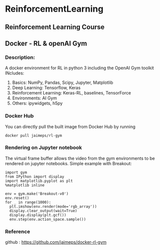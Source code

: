 # ReinforcementLearning
## Reinforcement Learning Course
## Docker - RL & openAI Gym
### Description:
A docker environment for RL in python 3 including the OpenAI Gym toolkit
INcludes:
1. Basics: NumPy, Pandas, Scipy, Jupyter, Matplotlib
2. Deep Learning: Tensorflow, Keras
3. Reinforcement Learning: Keras-RL, baselines, TensorForce
4. Environments: AI Gym
5. Others: ipywidgets, h5py

### Docker Hub
You can directly pull the built image from Docker Hub by running

```
docker pull jaimeps/rl-gym
```

### Rendering on Jupyter notebook
The virtual frame buffer allows the video from the gym environments to be rendered on jupyter notebooks. Simple example with Breakout:

```
import gym
from IPython import display
import matplotlib.pyplot as plt
%matplotlib inline

env = gym.make('Breakout-v0')
env.reset()
for _ in range(1000):
  plt.imshow(env.render(mode='rgb_array'))
  display.clear_output(wait=True)
  display.display(plt.gcf())
  env.step(env.action_space.sample())
```

### Reference
github : https://github.com/jaimeps/docker-rl-gym
